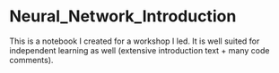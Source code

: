 # Neural_Network_Introduction
This is a notebook I created for a workshop I led. It is well suited for independent learning as well (extensive introduction text + many code comments).
